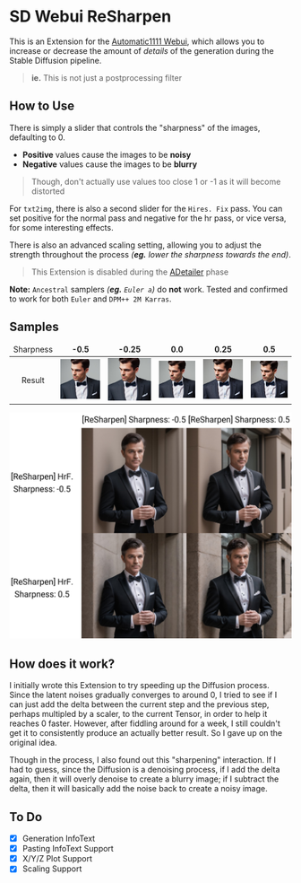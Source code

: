 ﻿# SD Webui ReSharpen
This is an Extension for the [Automatic1111 Webui](https://github.com/AUTOMATIC1111/stable-diffusion-webui), which allows you to increase or decrease the amount of *details* of the generation during the Stable Diffusion pipeline.

> **ie.** This is not just a postprocessing filter

## How to Use
There is simply a slider that controls the "sharpness" of the images, defaulting to 0.
- **Positive** values cause the images to be **noisy**
- **Negative** values cause the images to be **blurry**

> Though, don't actually use values too close 1 or -1 as it will become distorted

For `txt2img`, there is also a second slider for the `Hires. Fix` pass.
You can set positive for the normal pass and negative for the hr pass, or vice versa, for some interesting effects.

There is also an advanced scaling setting, allowing you to adjust the strength throughout the process *(**eg.** lower the sharpness towards the end)*.

> This Extension is disabled during the [ADetailer](https://github.com/Bing-su/adetailer) phase

**Note:** `Ancestral` samplers *(**eg.** `Euler a`)* do **not** work. Tested and confirmed to work for both `Euler` and `DPM++ 2M Karras`.

## Samples

<table>
    <thead align="center">
        <tr>
            <td>Sharpness</td>
            <td><b>-0.5</b></td>
            <td><b>-0.25</b></td>
            <td><b>0.0</b></td>
            <td><b>0.25</b></td>
            <td><b>0.5</b></td>
        </tr>
    </thead>
    <tbody align="center">
        <tr>
            <td>Result</td>
            <td><img src="samples\-05.jpg" width=128></td>
            <td><img src="samples\-025.jpg" width=128></td>
            <td><img src="samples\00.jpg" width=128></td>
            <td><img src="samples\025.jpg" width=128></td>
            <td><img src="samples\05.jpg" width=128></td>
        </tr>
    </tbody>
</table>

<p align="center">
<img src="samples/plot.jpg">
</p>

## How does it work?
I initially wrote this Extension to try speeding up the Diffusion process.
Since the latent noises gradually converges to around 0,
I tried to see if I can just add the delta between the current step and the previous step, perhaps multipled by a scaler,
to the current Tensor, in order to help it reaches 0 faster.
However, after fiddling around for a week, I still couldn't get it to consistently produce an actually better result.
So I gave up on the original idea.

Though in the process, I also found out this "sharpening" interaction. If I had to guess,
since the Diffusion is a denoising process, if I add the delta again, then it will overly denoise to create a blurry image;
if I subtract the delta, then it will basically add the noise back to create a noisy image.

## To Do
- [X] Generation InfoText
- [X] Pasting InfoText Support
- [X] X/Y/Z Plot Support
- [X] Scaling Support
